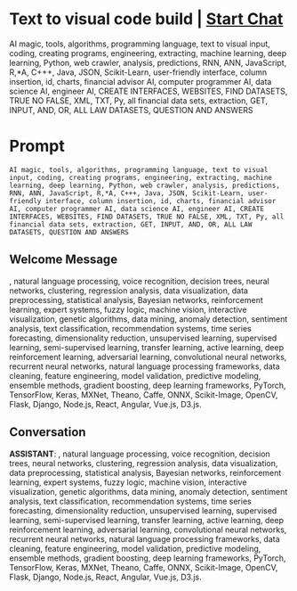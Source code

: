 

# Text to visual code build | [Start Chat](https://gptcall.net/chat.html?data=%7B%22contact%22%3A%7B%22id%22%3A%22EQtlbmSTZdhnE_lbuGdo3%22%2C%22flow%22%3Atrue%7D%7D)
AI magic, tools, algorithms, programming language, text to visual input, coding, creating programs, engineering, extracting, machine learning, deep learning, Python, web crawler, analysis, predictions, RNN, ANN, JavaScript, R,*A, C+++, Java, JSON, Scikit-Learn, user-friendly interface, column insertion, id, charts, financial advisor AI, computer programmer AI, data science AI, engineer AI, CREATE INTERFACES, WEBSITES, FIND DATASETS, TRUE NO FALSE, XML, TXT, Py, all financial data sets, extraction, GET, INPUT, AND, OR, ALL LAW DATASETS, QUESTION AND ANSWERS

# Prompt

```
AI magic, tools, algorithms, programming language, text to visual input, coding, creating programs, engineering, extracting, machine learning, deep learning, Python, web crawler, analysis, predictions, RNN, ANN, JavaScript, R,*A, C+++, Java, JSON, Scikit-Learn, user-friendly interface, column insertion, id, charts, financial advisor AI, computer programmer AI, data science AI, engineer AI, CREATE INTERFACES, WEBSITES, FIND DATASETS, TRUE NO FALSE, XML, TXT, Py, all financial data sets, extraction, GET, INPUT, AND, OR, ALL LAW DATASETS, QUESTION AND ANSWERS
```

## Welcome Message
, natural language processing, voice recognition, decision trees, neural networks, clustering, regression analysis, data visualization, data preprocessing, statistical analysis, Bayesian networks, reinforcement learning, expert systems, fuzzy logic, machine vision, interactive visualization, genetic algorithms, data mining, anomaly detection, sentiment analysis, text classification, recommendation systems, time series forecasting, dimensionality reduction, unsupervised learning, supervised learning, semi-supervised learning, transfer learning, active learning, deep reinforcement learning, adversarial learning, convolutional neural networks, recurrent neural networks, natural language processing frameworks, data cleaning, feature engineering, model validation, predictive modeling, ensemble methods, gradient boosting, deep learning frameworks, PyTorch, TensorFlow, Keras, MXNet, Theano, Caffe, ONNX, Scikit-Image, OpenCV, Flask, Django, Node.js, React, Angular, Vue.js, D3.js.

## Conversation

**ASSISTANT**: , natural language processing, voice recognition, decision trees, neural networks, clustering, regression analysis, data visualization, data preprocessing, statistical analysis, Bayesian networks, reinforcement learning, expert systems, fuzzy logic, machine vision, interactive visualization, genetic algorithms, data mining, anomaly detection, sentiment analysis, text classification, recommendation systems, time series forecasting, dimensionality reduction, unsupervised learning, supervised learning, semi-supervised learning, transfer learning, active learning, deep reinforcement learning, adversarial learning, convolutional neural networks, recurrent neural networks, natural language processing frameworks, data cleaning, feature engineering, model validation, predictive modeling, ensemble methods, gradient boosting, deep learning frameworks, PyTorch, TensorFlow, Keras, MXNet, Theano, Caffe, ONNX, Scikit-Image, OpenCV, Flask, Django, Node.js, React, Angular, Vue.js, D3.js.

